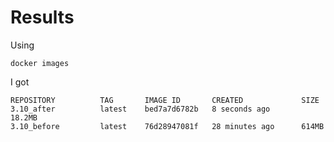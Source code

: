 # Results

Using 
```
docker images
```
I got

```
REPOSITORY          TAG       IMAGE ID       CREATED             SIZE
3.10_after          latest    bed7a7d6782b   8 seconds ago       18.2MB
3.10_before         latest    76d28947081f   28 minutes ago      614MB
```
